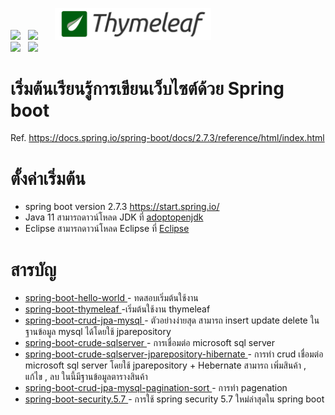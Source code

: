 <img src="https://spring.io/images/spring-logo-9146a4d3298760c2e7e49595184e1975.svg" width="200"/>  &nbsp;  <img src="https://adoptopenjdk.net/dist/assets/adopt_logo_blue.svg" width="300"/>&nbsp;&nbsp;&nbsp;&nbsp;   &nbsp; <img src="https://raw.githubusercontent.com/thymeleaf/thymeleaf-org/main/artwork/thymeleaf%202016/thymeleaf_logo_white.png" width="250"/>  
<img src="https://mariadb.com/wp-content/uploads/2019/11/mariadb-horizontal-blue.svg" width="250"/> &nbsp;&nbsp;<img src="https://seeklogo.com/images/M/microsoft-sql-server-logo-96AF49E2B3-seeklogo.com.png" width="150"/>

# เริ่มต้นเรียนรู้การเขียนเว็บไซต์ด้วย Spring boot
Ref. https://docs.spring.io/spring-boot/docs/2.7.3/reference/html/index.html
<br/>
# ตั้งค่าเริ่มต้น
- spring boot version 2.7.3 https://start.spring.io/
- Java 11  สามารถดาวน์โหลด JDK ที่ <a href="https://adoptopenjdk.net/"> adoptopenjdk</a>
- Eclipse สามารถดาวน์โหลด Eclipse ที่ <a href="https://www.eclipse.org/"> Eclipse </a>
# สารบัญ
* <a href="https://github.com/kiadbodinchansuk/spring-boot/tree/main/spring-boot-hello-world"> spring-boot-hello-world </a> - ทดสอบเริ่มต้นใช้งาน
* <a href="https://github.com/kiadbodinchansuk/spring-boot/tree/main/spring-boot-thymeleaf"> spring-boot-thymeleaf </a> -เริ่มต้นใช้งาน thymeleaf
* <a href="https://github.com/kiadbodinchansuk/spring-boot/tree/main/spring-boot-crud-jpa-mysql"> spring-boot-crud-jpa-mysql </a> - ตัวอย่างง่ายสุด สามารถ insert update delete ในฐานข้อมูล mysql ได้โดยใช้ jparepository
* <a href="https://github.com/kiadbodinchansuk/spring-boot/tree/main/spring-boot-crude-sqlserver"> spring-boot-crude-sqlserver </a> - การเชื่อมต่อ microsoft sql server
* <a href="https://github.com/kiadbodinchansuk/spring-boot/tree/main/spring-boot-crude-sqlserver-jparepository-hibernate"> spring-boot-crude-sqlserver-jparepository-hibernate </a> -  การทำ crud เชื่อมต่อ microsoft sql server โดยใช้ jparepository + Hebernate สามารถ เพิ่มสินค้า , แก้ไข , ลบ ในนี้มีฐานข้อมูลตารางสินค้า
* <a href="https://github.com/kiadbodinchansuk/spring-boot/tree/main/spring-boot-crud-jpa-mysql-pagination-sort"> spring-boot-crud-jpa-mysql-pagination-sort </a> - การทำ pagenation
*  <a href="https://github.com/kiadbodinchansuk/spring-boot/tree/main/spring-boot-security"> spring-boot-security.5.7 </a> - การใช้ spring security 5.7 ใหม่ล่าสุดใน spring boot 


